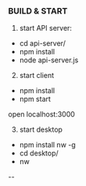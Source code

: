 ### BUILD & START

1) start API server:
+ cd api-server/
+ npm install
+ node api-server.js

2) start client
+ npm install
+ npm start

open localhost:3000

3) start desktop

+ npm install nw -g
+ cd desktop/
+ nw

--
